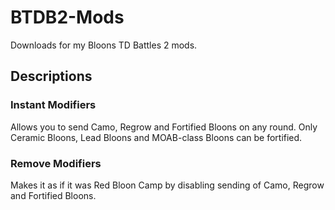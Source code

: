 # BTDB2-Mods

Downloads for my Bloons TD Battles 2 mods.

## Descriptions

### Instant Modifiers
Allows you to send Camo, Regrow and Fortified Bloons on any round.
Only Ceramic Bloons, Lead Bloons and MOAB-class Bloons can be fortified.

### Remove Modifiers
Makes it as if it was Red Bloon Camp by disabling sending of Camo, Regrow and Fortified Bloons.
